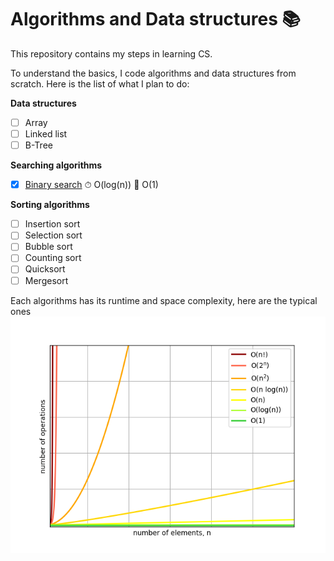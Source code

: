# Algorithms and Data structures 📚
This repository contains my steps in learning CS.

To understand the basics, I code algorithms and data structures from scratch.
Here is the list of what I plan to do:

**Data structures**
- [ ] Array
- [ ] Linked list
- [ ] B-Tree

**Searching algorithms**
- [x] [Binary search](searching/binary_search.py) ⏱ O(log(n))  💾 O(1)

**Sorting algorithms**
- [ ] Insertion sort
- [ ] Selection sort
- [ ] Bubble sort
- [ ] Counting sort
- [ ] Quicksort
- [ ] Mergesort

Each algorithms has its runtime and space complexity, here are the typical ones
![big-o](big-o.png)
